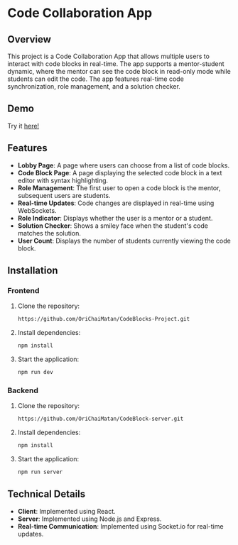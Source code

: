 # Code Collaboration App
## Overview
This project is a Code Collaboration App that allows multiple users to interact with code blocks in real-time. The app supports a mentor-student dynamic, where the mentor can see the code 
block in read-only mode while students can edit the code. The app features real-time code synchronization, role management, and a solution checker.
## Demo
Try it [here!](https://codeblocks-server-ori-chai-matan.onrender.com/)
## Features
- **Lobby Page**: A page where users can choose from a list of code blocks.
- **Code Block Page**: A page displaying the selected code block in a text editor with syntax highlighting.
- **Role Management**: The first user to open a code block is the mentor, subsequent users are students.
- **Real-time Updates**: Code changes are displayed in real-time using WebSockets.
- **Role Indicator**: Displays whether the user is a mentor or a student.
- **Solution Checker**: Shows a smiley face when the student's code matches the solution.
- **User Count**: Displays the number of students currently viewing the code block.
## Installation
  ### Frontend
1. Clone the repository:
   ```bash
   https://github.com/OriChaiMatan/CodeBlocks-Project.git

2. Install dependencies:
   ```bash
   npm install

3. Start the application:
   ```bash
   npm run dev
### Backend
1. Clone the repository:
   ```bash
   https://github.com/OriChaiMatan/CodeBlock-server.git

2. Install dependencies:
   ```bash
   npm install

3. Start the application:
   ```bash
   npm run server
## Technical Details
- **Client**: Implemented using React.
- **Server**: Implemented using Node.js and Express.
- **Real-time Communication**: Implemented using Socket.io for real-time updates.
 
 
